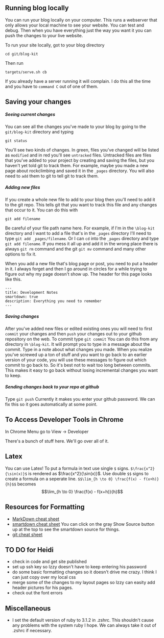 ## Running blog locally
You can run your blog locally on your computer.  This runs a webserver that only allows your local machine to see your website.  You can test and debug.  Then when you have everything just the way you want it you can push the changes to your live website.

To run your site locally, got to your blog directory
```
cd git/blog-kit
```
Then run
```
targets/serve.sh cb
```
If you already have a server running it will complain.  I do this all the time and you have to `command C` out of one of them.  

## Saving your changes

##### Seeing current changes
You can see all the changes you've made to your blog by going to the `git/blog-kit` directory and typing
```
git status
```
You'll see two kinds of changes.  In green, files you've changed will be listed as `modified` and in red you'll see `untracked` files. Untracked files are files that you've added to your project by creating and saving the files, but you haven't yet told git to track them.  For example, maybe you made a new page about rockclimbing and saved it in the `_pages` directory. You will also need to `add` them to git to tell git to track them.

##### Adding new files
If you create a whole new file to add to your blog then you'll need to add it to the git repo.  This tells git that you want to track this file and any changes that occur to it.  You can do this with 
```
git add filename
```
Be careful of your file path name here.  For example, if I'm in the `\blog-kit` directory and I want to add a file that's in the `_pages` directory I'll need to type `git add _pages/filename`.  Or I can `cd` into the `_pages` directory and type `git add filename`.  If you mess it all up and add it in the wrong place there is always `git rm` command and the git `git mv` command and many other options to fix it.

When you add a new file that's blog page or post, you need to put a header in it.  I always forget and then I go around in circles for a while trying to figure out why my page doesn't show up.  The header for this page looks like this.  
```
---
title: Development Notes
smartdown: true
description: Everything you need to remember
---
```
##### Saving changes
After you've added new files or edited existing ones you will need to first `commit` your changes and then `push` your changes out to your github repository on the web.  To commit type
`git commit`
You can do this from any directory in `\blog-kit`.  It will prompt you to type in a message about the commit.  Type in a note about what changes you made.  When you realize you've screwed up a ton of stuff and you want to go back to an earlier version of your code, you will use these messages to figure out which commit to go back to.  So it's best not to wait too long between commits.  This makes it easy to go back without losing incremental changes you want to keep.

##### Sending changes back to your repo at github

Type 
`git push`
Currently it makes you enter your github password.  We can fix this so it goes automatically at some point.

## To Access Developer Tools in Chrome

In Chrome Menu go to View -> Developer

There's a bunch of stuff here.  We'll go over all of it.

## Latex
You can use Latex!  To put a formula in text use single `$` signs.  `$\frac{x^2}{\sin(x)}$` is rendered as $\frac{x^2}{\sin(x)}$.  Use double `$$` signs to create a formula on a seperate line.
`$$\lim_{h \to 0} \frac{f(x) - f(x+h)}{h}$$`
becomes
$$\lim_{h \to 0} \frac{f(x) - f(x+h)}{h}$$

## Resources for Formatting
- [MarkDown cheat sheet](https://www.markdownguide.org/cheat-sheet/)
- [smartdown cheat sheet](https://smartdown.site/#gallery/Home.md) You can click on the gray Show Source button up at the top to see the smartdown source for things.
- [git cheat sheet](https://education.github.com/git-cheat-sheet-education.pdf) 


## TO DO for Heidi
- check in code and get site published
- set up ssh key so Izzy doesn't have to keep entering his password
- do some basic formatting changes so it doesn't drive me crazy.  I think I can just copy over my local css
- merge some of the changes to my layout pages so Izzy can easity add header pictures for his pages.
- check out the font errors

## Miscellaneous 

- I set the default version of ruby to 3.1.2 in .zshrc. This shouldn't cause any problems with the system ruby I hope.  We can always take it out of .zshrc if necessary.

